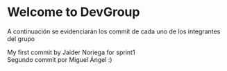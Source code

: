 # Welcome to DevGroup
A continuación se evidenciarán los commit de cada uno de los integrantes del grupo

My first commit by Jaider Noriega for sprint1 <br>
Segundo commit por Miguel Ángel :)
